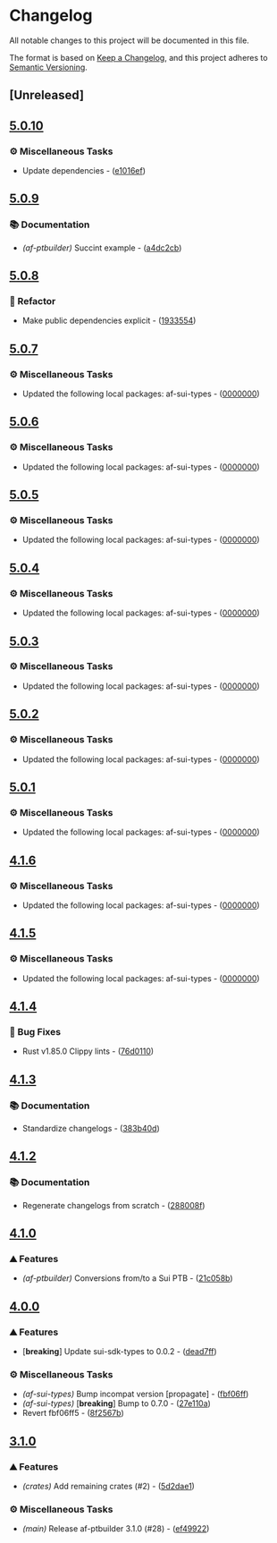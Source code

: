 # Changelog

All notable changes to this project will be documented in this file.

The format is based on [Keep a Changelog](https://keepachangelog.com/en/1.0.0/),
and this project adheres to [Semantic Versioning](https://semver.org/spec/v2.0.0.html).


## [Unreleased]

## [5.0.10](https://github.com/AftermathFinance/aftermath-sdk-rust/compare/af-ptbuilder-v5.0.9...af-ptbuilder-v5.0.10)

### ⚙️ Miscellaneous Tasks

- Update dependencies - ([e1016ef](https://github.com/AftermathFinance/aftermath-sdk-rust/commit/e1016ef1344da5430d48f94a7490f3cd7140b10d))


## [5.0.9](https://github.com/AftermathFinance/aftermath-sdk-rust/compare/af-ptbuilder-v5.0.8...af-ptbuilder-v5.0.9)

### 📚 Documentation

- *(af-ptbuilder)* Succint example - ([a4dc2cb](https://github.com/AftermathFinance/aftermath-sdk-rust/commit/a4dc2cb4a26fd52382fe37974b48c4908def1636))


## [5.0.8](https://github.com/AftermathFinance/aftermath-sdk-rust/compare/af-ptbuilder-v5.0.7...af-ptbuilder-v5.0.8)

### 🚜 Refactor

- Make public dependencies explicit - ([1933554](https://github.com/AftermathFinance/aftermath-sdk-rust/commit/19335540faf2d55827fdfcd04aaa9c130fa306a3))


## [5.0.7](https://github.com/AftermathFinance/aftermath-sdk-rust/compare/af-ptbuilder-v5.0.6...af-ptbuilder-v5.0.7)

### ⚙️ Miscellaneous Tasks

- Updated the following local packages: af-sui-types - ([0000000](https://github.com/AftermathFinance/aftermath-sdk-rust/commit/0000000))


## [5.0.6](https://github.com/AftermathFinance/aftermath-sdk-rust/compare/af-ptbuilder-v5.0.5...af-ptbuilder-v5.0.6)

### ⚙️ Miscellaneous Tasks

- Updated the following local packages: af-sui-types - ([0000000](https://github.com/AftermathFinance/aftermath-sdk-rust/commit/0000000))


## [5.0.5](https://github.com/AftermathFinance/aftermath-sdk-rust/compare/af-ptbuilder-v5.0.4...af-ptbuilder-v5.0.5)

### ⚙️ Miscellaneous Tasks

- Updated the following local packages: af-sui-types - ([0000000](https://github.com/AftermathFinance/aftermath-sdk-rust/commit/0000000))


## [5.0.4](https://github.com/AftermathFinance/aftermath-sdk-rust/compare/af-ptbuilder-v5.0.3...af-ptbuilder-v5.0.4)

### ⚙️ Miscellaneous Tasks

- Updated the following local packages: af-sui-types - ([0000000](https://github.com/AftermathFinance/aftermath-sdk-rust/commit/0000000))


## [5.0.3](https://github.com/AftermathFinance/aftermath-sdk-rust/compare/af-ptbuilder-v5.0.2...af-ptbuilder-v5.0.3)

### ⚙️ Miscellaneous Tasks

- Updated the following local packages: af-sui-types - ([0000000](https://github.com/AftermathFinance/aftermath-sdk-rust/commit/0000000))


## [5.0.2](https://github.com/AftermathFinance/aftermath-sdk-rust/compare/af-ptbuilder-v5.0.1...af-ptbuilder-v5.0.2)

### ⚙️ Miscellaneous Tasks

- Updated the following local packages: af-sui-types - ([0000000](https://github.com/AftermathFinance/aftermath-sdk-rust/commit/0000000))


## [5.0.1](https://github.com/AftermathFinance/aftermath-sdk-rust/compare/af-ptbuilder-v5.0.0...af-ptbuilder-v5.0.1)

### ⚙️ Miscellaneous Tasks

- Updated the following local packages: af-sui-types - ([0000000](https://github.com/AftermathFinance/aftermath-sdk-rust/commit/0000000))


## [4.1.6](https://github.com/AftermathFinance/aftermath-sdk-rust/compare/af-ptbuilder-v4.1.5...af-ptbuilder-v4.1.6)

### ⚙️ Miscellaneous Tasks

- Updated the following local packages: af-sui-types - ([0000000](https://github.com/AftermathFinance/aftermath-sdk-rust/commit/0000000))


## [4.1.5](https://github.com/AftermathFinance/aftermath-sdk-rust/compare/af-ptbuilder-v4.1.4...af-ptbuilder-v4.1.5)

### ⚙️ Miscellaneous Tasks

- Updated the following local packages: af-sui-types - ([0000000](https://github.com/AftermathFinance/aftermath-sdk-rust/commit/0000000))


## [4.1.4](https://github.com/AftermathFinance/aftermath-sdk-rust/compare/af-ptbuilder-v4.1.3...af-ptbuilder-v4.1.4)

### 🐛 Bug Fixes

- Rust v1.85.0 Clippy lints - ([76d0110](https://github.com/AftermathFinance/aftermath-sdk-rust/commit/76d0110eea8a0f2881125c0c8d5ba2b45f0c27fb))


## [4.1.3](https://github.com/AftermathFinance/aftermath-sdk-rust/compare/af-ptbuilder-v4.1.2...af-ptbuilder-v4.1.3)

### 📚 Documentation

- Standardize changelogs - ([383b40d](https://github.com/AftermathFinance/aftermath-sdk-rust/commit/383b40d75c38f637aafe06438673f71e1c57d432))


## [4.1.2](https://github.com/AftermathFinance/aftermath-sdk-rust/compare/af-ptbuilder-v4.1.1...af-ptbuilder-v4.1.2)

### 📚 Documentation

- Regenerate changelogs from scratch - ([288008f](https://github.com/AftermathFinance/aftermath-sdk-rust/commit/288008f5b60193ea34b765d8ad605cf4f25207e9))

## [4.1.0](https://github.com/AftermathFinance/aftermath-sdk-rust/compare/af-ptbuilder-v4.0.0...af-ptbuilder-v4.1.0)

### ⛰️ Features

- *(af-ptbuilder)* Conversions from/to a Sui PTB - ([21c058b](https://github.com/AftermathFinance/aftermath-sdk-rust/commit/21c058b81290189c158eb57182c5faf68b4d5016))

## [4.0.0](https://github.com/AftermathFinance/aftermath-sdk-rust/compare/af-ptbuilder-v3.1.0...af-ptbuilder-v4.0.0)

### ⛰️ Features

- [**breaking**] Update sui-sdk-types to 0.0.2 - ([dead7ff](https://github.com/AftermathFinance/aftermath-sdk-rust/commit/dead7ffe88364166a9de60c48b6da53fe4383e58))

### ⚙️ Miscellaneous Tasks

- *(af-sui-types)* Bump incompat version [propagate] - ([fbf06ff](https://github.com/AftermathFinance/aftermath-sdk-rust/commit/fbf06ff5b383d73297a7595b6a4ca7300bdbfbd2))
- *(af-sui-types)* [**breaking**] Bump to 0.7.0 - ([27e110a](https://github.com/AftermathFinance/aftermath-sdk-rust/commit/27e110a9455d4a1b9c4d9c1a9e4e0c85728a1e96))
- Revert fbf06ff5 - ([8f2567b](https://github.com/AftermathFinance/aftermath-sdk-rust/commit/8f2567b6efd2924092cb5a5a382a5cabeaf7fafd))

## [3.1.0](https://github.com/AftermathFinance/aftermath-sdk-rust/compare/af-ptbuilder-v3.0.0...af-ptbuilder-v3.1.0)

### ⛰️ Features

- *(crates)* Add remaining crates (#2) - ([5d2dae1](https://github.com/AftermathFinance/aftermath-sdk-rust/commit/5d2dae1392de8ed6a5af63a0e559bd3416112b35))

### ⚙️ Miscellaneous Tasks

- *(main)* Release af-ptbuilder 3.1.0 (#28) - ([ef49922](https://github.com/AftermathFinance/aftermath-sdk-rust/commit/ef49922f07504a0970d9e2c3a3c1ab5ea08b10b1))

<!-- generated by git-cliff -->
